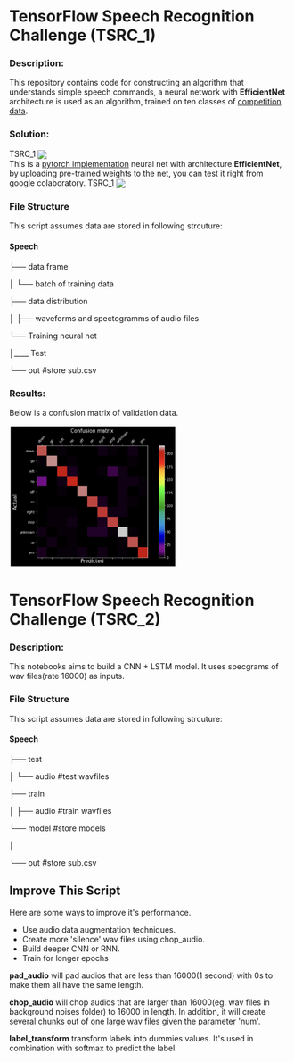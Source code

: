# TensorFlow Speech Recognition Challenge (TSRC_1)

### Description:

This repository contains code for constructing an algorithm that understands simple speech commands, a neural network with **EfficientNet** architecture is used as an algorithm, trained on ten classes of [competition data](https://www.kaggle.com/c/tensorflow-speech-recognition-challenge/data).

### Solution:
TSRC_1 [<img src="https://colab.research.google.com/assets/colab-badge.svg" align="center">](https://colab.research.google.com/drive/1PyMc1X7mnzaP_E6_0h9g5kqJ730XFxv4?usp=sharing)<br>
This is a [pytorch implementation](https://github.com/lukemelas/EfficientNet-PyTorch) neural net with architecture **EfficientNet**, by uploading pre-trained weights to the net, you can test it right from google colaboratory. TSRC_1 [<img src="https://colab.research.google.com/assets/colab-badge.svg" align="center">](https://colab.research.google.com/drive/1PyMc1X7mnzaP_E6_0h9g5kqJ730XFxv4?usp=sharing)<br>

### File Structure
This script assumes data are stored in following strcuture:

#### Speech

├── data frame

│ └── batch of training data

├── data distribution

│ ├── waveforms and spectogramms of audio files

└── Training neural net

│____ Test

└── out #store sub.csv

### Results:
Below is a confusion matrix of validation data.

<p>
 <img border="0"src="./result.png" width="300" height="255">
</p>


# TensorFlow Speech Recognition Challenge (TSRC_2)

### Description:
This notebooks aims to build a CNN + LSTM model.
It uses specgrams of wav files(rate 16000) as inputs.

### File Structure
This script assumes data are stored in following strcuture:

#### Speech

├── test

│ └── audio #test wavfiles

├── train

│ ├── audio #train wavfiles

└── model #store models

│

└── out #store sub.csv

## Improve This Script
Here are some ways to improve it's performance.

- Use audio data augmentation techniques.
- Create more 'silence' wav files using chop_audio.
- Build deeper CNN or RNN.
- Train for longer epochs

<b>pad_audio</b> will pad audios that are less than 16000(1 second) with 0s to make them all have the same length.

<b>chop_audio</b> will chop audios that are larger than 16000(eg. wav files in background noises folder) to 16000 in length. In addition, it will create several chunks out of one large wav files given the parameter 'num'.

<b>label_transform</b> transform labels into dummies values. It's used in combination with softmax to predict the label.
